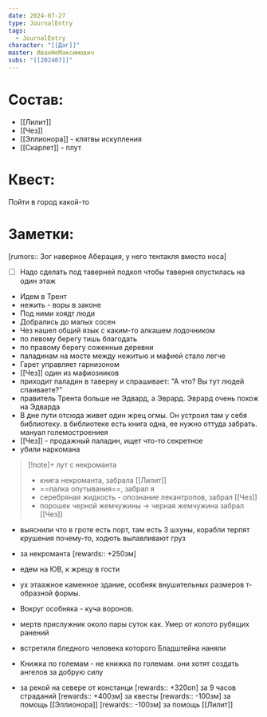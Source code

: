 ```yaml
---
date: 2024-07-27
type: JournalEntry
tags:
  - JournalEntry
character: "[[Даг]]"
master: ИванНеМаксимович
subs: "[[202407]]"
---
```

# Состав:
- [[Лилит]]
- [[Чез]]
- [[Эллионора]] - клятвы искупления
- [[Скарлет]] - плут 
# Квест:
Пойти в город какой-то
# Заметки:
[rumors:: Зог наверное Аберация, у него тентакля вместо носа]
- [ ] Надо сделать под таверней подкоп чтобы таверня опустилась на один этаж
- Идем в Трент
- нежить - воры в законе
- Под ними хоядт люди
- Добрались до малых сосен
- Чез нашел общий язык с каким-то алкашем лодочником
- по левому берегу тишь благодать
- по правому берегу соженные деревни
- паладинам на мосте между нежитью и мафией стало легче
- Гарет управляет гарнизоном
- [[Чез]] один из мафиозников
- приходит паладин в таверну и спрашивает: "А что? Вы тут людей спаиваете?"
- правитель Трента больше не Эдвард, а Эврард. Эврард очень похож на Эдварда
- В дне пути отсюда живет один жрец огмы. Он устроил там у себя библиотеку. в библиотеке есть книга одна, ее нужно оттуда забрать. мануал големостроениея
- [[Чез]] - продажный паладин, ищет что-то секретное
- убили наркомана
>[!note]+ лут с некроманта
> - книга некроманта, забрала [[Лилит]] 
> - ==палка опутывания==, забрал я
> - серебряная жидкость - опознание лекантропов, забрал [[Чез]]
> - порошек черной жемчужины -> черная жемчужина забрал [[Чез]]

- выяснили что в гроте есть порт, там есть 3 шхуны, корабли терпят крушения почему-то, ходють вылавливают груз
- за некроманта [rewards:: +250зм]

- едем на ЮВ, к жрецу в гости
- ух этаажное каменное здание, особняк внушительных размеров т-образной формы.
- Вокруг особняка - куча воронов.
- мертв прислужник около пары суток как. Умер от колото рубящих ранений
- встретили бледного человека которого Бладштейна наняли
- Книжка по големам - не книжка по големам. они хотят создать ангелов за добрую силу
- за рекой на севере от констанци
[rewards:: +320оп] за 9 часов страданий
[rewards:: +400зм] за квесты
[rewards:: -100зм] за помощь [[Эллионора]]
[rewards:: -100зм] за помощь [[Лилит]]